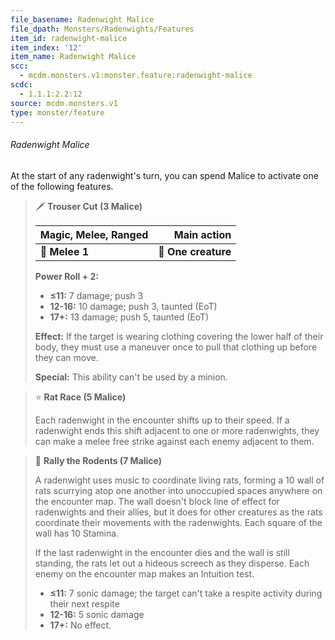 ```yaml
---
file_basename: Radenwight Malice
file_dpath: Monsters/Radenwights/Features
item_id: radenwight-malice
item_index: '12'
item_name: Radenwight Malice
scc:
  - mcdm.monsters.v1:monster.feature:radenwight-malice
scdc:
  - 1.1.1:2.2:12
source: mcdm.monsters.v1
type: monster/feature
---
```


###### Radenwight Malice

At the start of any radenwight's turn, you can spend Malice to activate one of the following features.

<!-- -->
> 🗡 **Trouser Cut (3 Malice)**
>
> | **Magic, Melee, Ranged** |     **Main action** |
> | ------------------------ | ------------------: |
> | **📏 Melee 1**           | **🎯 One creature** |
>
> **Power Roll + 2:**
>
> - **≤11:** 7 damage; push 3
> - **12-16:** 10 damage; push 3, taunted (EoT)
> - **17+:** 13 damage; push 5, taunted (EoT)
>
> **Effect:** If the target is wearing clothing covering the lower half of their body, they must use a maneuver once to pull that clothing up before they can move.
>
> **Special:** This ability can't be used by a minion.

<!-- -->
> ⭐️ **Rat Race (5 Malice)**
>
> Each radenwight in the encounter shifts up to their speed. If a radenwight ends this shift adjacent to one or more radenwights, they can make a melee free strike against each enemy adjacent to them.

<!-- -->
> 🔳 **Rally the Rodents (7 Malice)**
>
> A radenwight uses music to coordinate living rats, forming a 10 wall of rats scurrying atop one another into unoccupied spaces anywhere on the encounter map. The wall doesn't block line of effect for radenwights and their allies, but it does for other creatures as the rats coordinate their movements with the radenwights. Each square of the wall has 10 Stamina.
>
> If the last radenwight in the encounter dies and the wall is still standing, the rats let out a hideous screech as they disperse. Each enemy on the encounter map makes an Intuition test.
>
> - **≤11:** 7 sonic damage; the target can't take a respite activity during their next respite
> - **12-16:** 5 sonic damage
> - **17+:** No effect.
